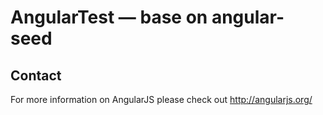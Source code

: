 # AngularTest — base on angular-seed


## Contact

For more information on AngularJS please check out http://angularjs.org/
